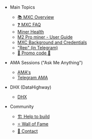 - Main Topics   
    - [📚 MXC Overview](MDFiles/Handbook/handbook.md) 
    - [❓ MXC FAQ](MDFiles/Handbook/M2_FAQ.md)
    - [Miner Health](MDFiles/Handbook/miner_health.md)
    - [M2 Pro miner - User Guide](MDFiles/Handbook/manual.md)
    - [MXC Background and Credentials](MDFiles/Handbook/anti_fud.md)
    - ["Rep" (in Telegram)](MDFiles/Handbook/Rep.md)
    - [🤑 Promo code 🤑](MDFiles/Handbook/promocode.md)

- AMA Sessions ("Ask Me Anything")
    - [AMA's](MDFiles/AMAs.md)
    - [Telegram AMA](MDFiles/TelegramAma.md)

- DHX (DataHighway)
    - [DHX](MDFiles/Handbook/DHX.md)

- Community
    - [🏗️ Help to build](MDFiles/HelpToBuild.md)
    - [⭐ Wall of Fame](MDFiles/WallOfFame.md)
    - [📇 Contact](https://t.me/Dutchdev)

